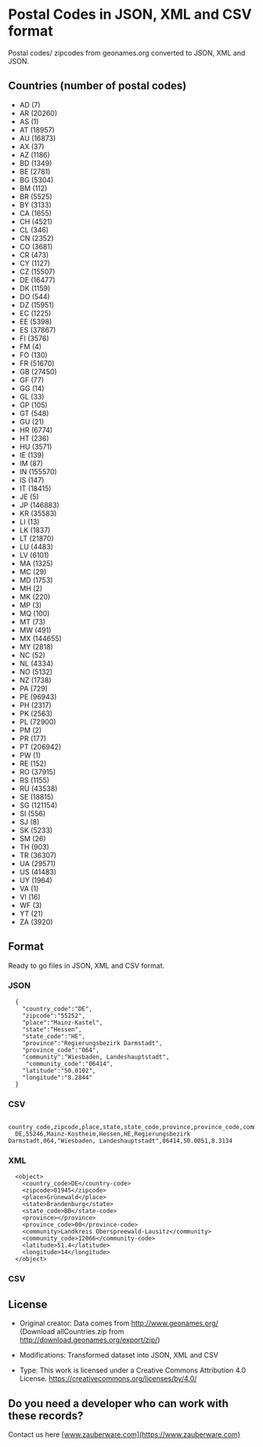 # Postal Codes in JSON, XML and CSV format

Postal codes/ zipcodes from geonames.org converted to JSON, XML and JSON.

## Countries (number of postal codes)

- AD (7)
- AR (20260)
- AS (1)
- AT (18957)
- AU (16873)
- AX (37)
- AZ (1186)
- BD (1349)
- BE (2781)
- BG (5304)
- BM (112)
- BR (5525)
- BY (3133)
- CA (1655)
- CH (4521)
- CL (346)
- CN (2352)
- CO (3681)
- CR (473)
- CY (1127)
- CZ (15507)
- DE (16477)
- DK (1159)
- DO (544)
- DZ (15951)
- EC (1225)
- EE (5398)
- ES (37867)
- FI (3576)
- FM (4)
- FO (130)
- FR (51670)
- GB (27450)
- GF (77)
- GG (14)
- GL (33)
- GP (105)
- GT (548)
- GU (21)
- HR (6774)
- HT (236)
- HU (3571)
- IE (139)
- IM (87)
- IN (155570)
- IS (147)
- IT (18415)
- JE (5)
- JP (146883)
- KR (35583)
- LI (13)
- LK (1837)
- LT (21870)
- LU (4483)
- LV (6101)
- MA (1325)
- MC (29)
- MD (1753)
- MH (2)
- MK (220)
- MP (3)
- MQ (100)
- MT (73)
- MW (491)
- MX (144655)
- MY (2818)
- NC (52)
- NL (4334)
- NO (5132)
- NZ (1738)
- PA (729)
- PE (96943)
- PH (2317)
- PK (2563)
- PL (72900)
- PM (2)
- PR (177)
- PT (206942)
- PW (1)
- RE (152)
- RO (37915)
- RS (1155)
- RU (43538)
- SE (18815)
- SG (121154)
- SI (556)
- SJ (8)
- SK (5233)
- SM (26)
- TH (903)
- TR (36307)
- UA (29571)
- US (41483)
- UY (1964)
- VA (1)
- VI (16)
- WF (3)
- YT (21)
- ZA (3920)

## Format

Ready to go files in JSON, XML and CSV format.

### JSON

```
  {
    "country_code":"DE",
    "zipcode":"55252",
    "place":"Mainz-Kastel",
    "state":"Hessen",
    "state_code":"HE",
    "province":"Regierungsbezirk Darmstadt",
    "province_code":"064",
    "community":"Wiesbaden, Landeshauptstadt",
     "community_code":"06414",
    "latitude":"50.0102",
    "longitude":"8.2844"
  }
```

### CSV

```
  country_code,zipcode,place,state,state_code,province,province_code,community,community_code,latitude,longitude
  DE,55246,Mainz-Kostheim,Hessen,HE,Regierungsbezirk Darmstadt,064,"Wiesbaden, Landeshauptstadt",06414,50.0051,8.3134

```

### XML

```
  <object>
    <country_code>DE</country-code>
    <zipcode>01945</zipcode>
    <place>Grünewald</place>
    <state>Brandenburg</state>
    <state_code>BB</state-code>
    <province></province>
    <province_code>00</province-code>
    <community>Landkreis Oberspreewald-Lausitz</community>
    <community_code>12066</community-code>
    <latitude>51.4</latitude>
    <longitude>14</longitude>
  </object>
```

### CSV

## License

- Original creator: Data comes from http://www.geonames.org/ (Download allCountries.zip from http://download.geonames.org/export/zip/)
- Modifications: Transformed dataset into JSON, XML and CSV

- Type: This work is licensed under a Creative Commons Attribution 4.0 License. https://creativecommons.org/licenses/by/4.0/

## Do you need a developer who can work with these records?

Contact us here [www.zauberware.com](https://www.zauberware.com)
